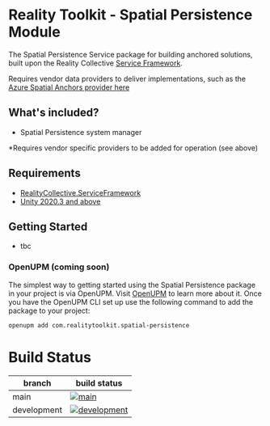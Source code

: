 # Reality Toolkit - Spatial Persistence Module

The Spatial Persistence Service package for building anchored solutions, built upon the Reality Collective [Service Framework](https://github.com/realitycollective/com.realitycollective.service-framework).

Requires vendor data providers to deliver implementations, such as the [Azure Spatial Anchors provider here](https://github.com/realitycollective/com.realitytoolkit.spatial-persistence.asa)

## What's included?

- Spatial Persistence system manager

*Requires vendor specific providers to be added for operation (see above)

## Requirements

- [RealityCollective.ServiceFramework](https://github.com/realitycollective/com.realitycollective.service-framework)
- [Unity 2020.3 and above](https://unity.com/)

## Getting Started

- tbc

### OpenUPM (coming soon)

The simplest way to getting started using the Spatial Persistence package in your project is via OpenUPM. Visit [OpenUPM](https://openupm.com/docs/) to learn more about it. Once you have the OpenUPM CLI set up use the following command to add the package to your project:

`openupm add com.realitytoolkit.spatial-persistence`

# Build Status

| branch | build status |
| --- | --- |
| main | [![main](https://github.com/realitycollective/com.realitytoolkit.spatial-persistence/actions/workflows/buildupmpackages.yml/badge.svg?branch=main)](https://github.com/realitycollective/com.realitytoolkit.spatial-persistence/actions/workflows/buildupmpackages.yml) |
| development | [![development](https://github.com/realitycollective/com.realitytoolkit.spatial-persistence/actions/workflows/buildupmpackages.yml/badge.svg?branch=rcdevelopment)](https://github.com/realitycollective/com.realitytoolkit.spatial-persistence/actions/workflows/buildupmpackages.yml) |